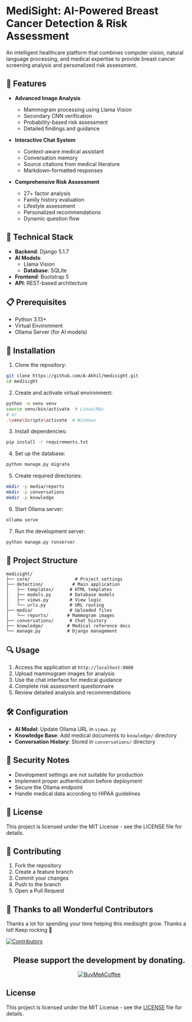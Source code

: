 # MediSight: AI-Powered Breast Cancer Detection & Risk Assessment

An intelligent healthcare platform that combines computer vision, natural language processing, and medical expertise to provide breast cancer screening analysis and personalized risk assessment.

## 🌟 Features

- **Advanced Image Analysis**
  - Mammogram processing using Llama Vision
  - Secondary CNN verification
  - Probability-based risk assessment
  - Detailed findings and guidance

- **Interactive Chat System**
  - Context-aware medical assistant
  - Conversation memory
  - Source citations from medical literature
  - Markdown-formatted responses

- **Comprehensive Risk Assessment**
  - 27+ factor analysis
  - Family history evaluation
  - Lifestyle assessment
  - Personalized recommendations
  - Dynamic question flow

## 🔧 Technical Stack

- **Backend**: Django 5.1.7
- **AI Models**: 
  - Llama Vision
  - **Database**: SQLite
- **Frontend**: Bootstrap 5
- **API**: REST-based architecture

## 📋 Prerequisites

- Python 3.13+
- Virtual Environment
- Ollama Server (for AI models)

## 🚀 Installation

1. Clone the repository:
```bash
git clone https://github.com/A-Akhil/medisight.git
cd medisight
```

2. Create and activate virtual environment:
```bash
python -m venv venv
source venv/bin/activate  # Linux/Mac
# or
.\venv\Scripts\activate  # Windows
```

3. Install dependencies:
```bash
pip install -r requirements.txt
```

4. Set up the database:
```bash
python manage.py migrate
```

5. Create required directories:
```bash
mkdir -p media/reports
mkdir -p conversations
mkdir -p knowledge
```

6. Start Ollama server:
```bash
ollama serve
```

7. Run the development server:
```bash
python manage.py runserver
```

## 📁 Project Structure

```
medisight/
├── core/                 # Project settings
├── detection/           # Main application
│   ├── templates/      # HTML templates
│   ├── models.py       # Database models
│   ├── views.py        # View logic
│   └── urls.py         # URL routing
├── media/              # Uploaded files
│   └── reports/       # Mammogram images
├── conversations/      # Chat history
├── knowledge/         # Medical reference docs
└── manage.py          # Django management
```

## 🔍 Usage

1. Access the application at `http://localhost:8000`
2. Upload mammogram images for analysis
3. Use the chat interface for medical guidance
4. Complete risk assessment questionnaire
5. Review detailed analysis and recommendations

## 🛠️ Configuration

- **AI Model**: Update Ollama URL in `views.py`
- **Knowledge Base**: Add medical documents to `knowledge/` directory
- **Conversation History**: Stored in `conversations/` directory

## 🔐 Security Notes

- Development settings are not suitable for production
- Implement proper authentication before deployment
- Secure the Ollama endpoint
- Handle medical data according to HIPAA guidelines

## 📄 License

This project is licensed under the MIT License - see the LICENSE file for details.

## 🤝 Contributing

1. Fork the repository
2. Create a feature branch
3. Commit your changes
4. Push to the branch
5. Open a Pull Request



## 💪 Thanks to all Wonderful Contributors

Thanks a lot for spending your time helping this medisight grow.
Thanks a lot! Keep rocking 🍻

[![Contributors](https://contrib.rocks/image?repo=A-Akhil/medisight)](https://github.com/A-Akhil/medisight/graphs/contributors)



<div align="center">

## Please support the development by donating.

[![BuyMeACoffee](https://img.shields.io/badge/Buy%20Me%20a%20Coffee-ffdd00?style=for-the-badge&logo=buy-me-a-coffee&logoColor=black)](https://buymeacoffee.com/aakhil)

</div>



## License

This project is licensed under the MIT License - see the [LICENSE](LICENSE) file for details.
